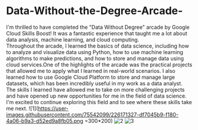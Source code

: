 # Data-Without-the-Degree-Arcade-
I'm thrilled to have completed the "Data Without Degree" arcade by Google Cloud Skills Boost! It was a fantastic experience that taught me a lot about data analysis, machine learning, and cloud computing.  
Throughout the arcade, I learned the basics of data science, including how to analyze and visualize data using Python, how to use machine learning algorithms to make predictions, and how to store and manage data using cloud services.One of the highlights of the arcade was the practical projects that allowed me to apply what I learned in real-world scenarios. 
I also learned how to use Google Cloud Platform to store and manage large datasets, which has been incredibly useful in my work as a data analyst.
The skills I learned have allowed me to take on more challenging projects and have opened up new opportunities for me in the field of data science. I'm excited to continue exploring this field and to see where these skills take me next.
![1](https://user-images.githubusercontent.com/75542099/226171327-df7045b9-f180-4a06-b9a3-d52ed9a8fb05.png =300*200)
![2](https://user-images.githubusercontent.com/75542099/226171329-9a9ee868-cf80-45f9-82a1-b9130ca8b4e8.png)
![3](https://user-images.githubusercontent.com/75542099/226171330-a446fb64-cc96-46c4-9bcc-e8c92fe7bec5.png)
